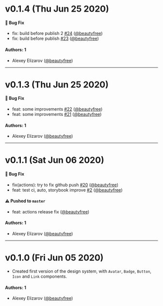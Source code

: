 # v0.1.4 (Thu Jun 25 2020)

#### 🐛 Bug Fix

- fix: build before publish 2 [#24](https://github.com/devall/ui/pull/24) ([@beautyfree](https://github.com/beautyfree))
- fix: build before publish [#23](https://github.com/devall/ui/pull/23) ([@beautyfree](https://github.com/beautyfree))

#### Authors: 1

- Alexey Elizarov ([@beautyfree](https://github.com/beautyfree))

---

# v0.1.3 (Thu Jun 25 2020)

#### 🐛 Bug Fix

- feat: some improvements [#22](https://github.com/devall/ui/pull/22) ([@beautyfree](https://github.com/beautyfree))
- feat: some improvements [#21](https://github.com/devall/ui/pull/21) ([@beautyfree](https://github.com/beautyfree))

#### Authors: 1

- Alexey Elizarov ([@beautyfree](https://github.com/beautyfree))

---

# v0.1.1 (Sat Jun 06 2020)

#### 🐛 Bug Fix

- fix(actions): try to fix github push [#20](https://github.com/devall/ui/pull/20) ([@beautyfree](https://github.com/beautyfree))
- feat: test ci, auto, storybook improve [#2](https://github.com/devall/ui/pull/2) ([@beautyfree](https://github.com/beautyfree))

#### ⚠️ Pushed to `master`

- feat: actions release fix ([@beautyfree](https://github.com/beautyfree))

#### Authors: 1

- Alexey Elizarov ([@beautyfree](https://github.com/beautyfree))

---

# v0.1.0 (Fri Jun 05 2020)

- Created first version of the design system, with `Avatar`, `Badge`, `Button`, `Icon` and `Link` components.

#### Authors: 1

- Alexey Elizarov ([@beautyfree](https://github.com/beautyfree))
